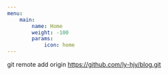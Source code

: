 ```yaml
---
menu:
    main:
        name: Home
        weight: -100
        params:
            icon: home
---
```


git remote add origin https://github.com/ly-hjy/blog.git
